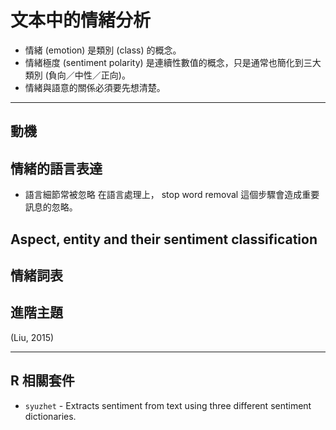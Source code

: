 # 文本中的情緒分析


- 情緒 (emotion) 是類別 (class) 的概念。
- 情緒極度 (sentiment polarity) 是連續性數值的概念，只是通常也簡化到三大類別 (負向／中性／正向)。
- 情緒與語意的關係必須要先想清楚。

---
## 動機


## 情緒的語言表達

- 語言細節常被忽略
在語言處理上， stop word removal 這個步驟會造成重要訊息的忽略。



## Aspect, entity and their sentiment classification



## 情緒詞表





## 進階主題
(Liu, 2015)












---
## R 相關套件


- `syuzhet` - Extracts sentiment from text using three different sentiment dictionaries.

